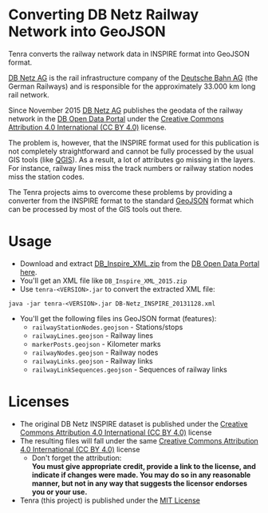 # Converting DB Netz Railway Network into GeoJSON

Tenra converts the railway network data in INSPIRE format into GeoJSON format.

[DB Netz AG](https://fahrweg.dbnetze.com) is the rail infrastructure company
of the [Deutsche Bahn AG](http://www.deutschebahn.com/) (the German Railways)
and is responsible for the approximately 33.000 km long rail network.

Since November 2015 [DB Netz AG](https://fahrweg.dbnetze.com) publishes the
geodata of the railway network in the [DB Open Data Portal](http://data.deutschebahn.com)
under the [Creative Commons Attribution 4.0 International (CC BY 4.0)](https://creativecommons.org/licenses/by/4.0/) license.

The problem is, however, that the INSPIRE format used for this publication is
not completely straightforward and cannot be fully processed by the usual GIS
tools (like [QGIS](http://www.qgis.org/)). As a result, a lot of attributes go
missing in the layers. For instance, railway lines miss the track numbers or
railway station nodes miss the station codes.

The Tenra projects aims to overcome these problems by providing a converter
from the INSPIRE format to the standard [GeoJSON](http://geojson.org/) format
which can be processed by most of the GIS tools out there.

# Usage

* Download and extract [DB_Inspire_XML.zip](http://download-data.deutschebahn.com/static/datasets/streckennetz/) from the [DB Open Data Portal](http://data.deutschebahn.com) [here](http://data.deutschebahn.com/datasets/streckennetz/).
* You'll get an XML file like `DB_Inspire_XML_2015.zip`
* Use `tenra-<VERSION>.jar` to convert the extracted XML file:  
```
java -jar tenra-<VERSION>.jar DB-Netz_INSPIRE_20131128.xml
```
* You'll get the following files ins GeoJSON format (features):
  * `railwayStationNodes.geojson` - Stations/stops
  * `railwayLines.geojson` - Railway lines
  * `markerPosts.geojson` - Kilometer marks
  * `railwayNodes.geojson` - Railway nodes
  * `railwayLinks.geojson` - Railway links
  * `railwayLinkSequences.geojson` - Sequences of railway links

# Licenses

* The original DB Netz INSPIRE dataset is published under the [Creative Commons Attribution 4.0 International (CC BY 4.0)](https://creativecommons.org/licenses/by/4.0/) license
* The resulting files will fall under the same [Creative Commons Attribution 4.0 International (CC BY 4.0)](https://creativecommons.org/licenses/by/4.0/) license
  * Don't forget the attribution:  
  **You must give appropriate credit, provide a link to the license, and indicate if changes were made. You may do so in any reasonable manner, but not in any way that suggests the licensor endorses you or your use.**
* Tenra (this project) is published under the [MIT License](https://raw.githubusercontent.com/highsource/tenra/master/LICENSE)
